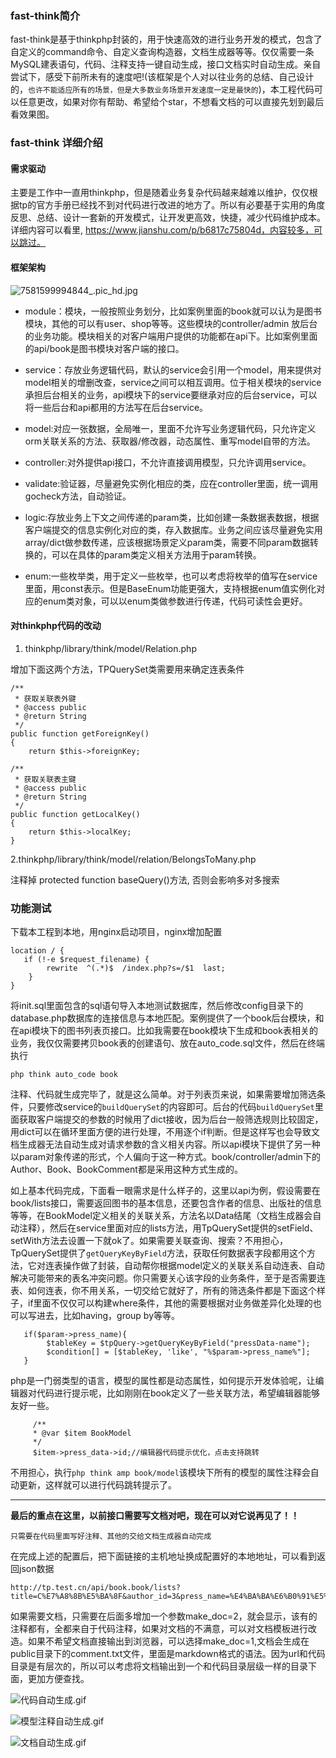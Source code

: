 ### fast-think简介

fast-think是基于thinkphp封装的，用于快速高效的进行业务开发的模式，包含了自定义的command命令、自定义查询构造器，文档生成器等等。仅仅需要一条MySQL建表语句，代码、注释支持一键自动生成，接口文档实时自动生成。亲自尝试下，感受下前所未有的速度吧!(该框架是个人对以往业务的总结、自己设计的，`也许不能适应所有的场景，但是大多数业务场景开发速度一定是最快的`)，本工程代码可以任意更改，如果对你有帮助、希望给个star，不想看文档的可以直接先划到最后看效果图。

### fast-think 详细介绍

#### 需求驱动

主要是工作中一直用thinkphp，但是随着业务复杂代码越来越难以维护，仅仅根据tp的官方手册已经找不到对代码进行改进的地方了。所以有必要基于实用的角度反思、总结、设计一套新的开发模式，让开发更高效，快捷，减少代码维护成本。详细内容可以看里, https://www.jianshu.com/p/b6817c75804d，内容较多，可以跳过。

#### 框架架构

![7581599994844_.pic_hd.jpg](https://upload-images.jianshu.io/upload_images/2747346-92e76a7fb53e0f22.jpg?imageMogr2/auto-orient/strip%7CimageView2/2/w/1240)

- module：模块，一般按照业务划分，比如案例里面的book就可以认为是图书模块，其他的可以有user、shop等等。这些模块的controller/admin 放后台的业务功能。模块相关的对客户端用户提供的功能都在api下。比如案例里面的api/book是图书模块对客户端的接口。

- service：存放业务逻辑代码，默认的service会引用一个model，用来提供对model相关的增删改查，service之间可以相互调用。位于相关模块的service承担后台相关的业务，api模块下的service要继承对应的后台service，可以将一些后台和api都用的方法写在后台service。

- model:对应一张数据，全局唯一，里面不允许写业务逻辑代码，只允许定义orm关联关系的方法、获取器/修改器，动态属性、重写model自带的方法。

- controller:对外提供api接口，不允许直接调用模型，只允许调用service。

- validate:验证器，尽量避免实例化相应的类，应在controller里面，统一调用gocheck方法，自动验证。

- logic:存放业务上下文之间传递的param类，比如创建一条数据表数据，根据客户端提交的信息实例化对应的类，存入数据库。业务之间应该尽量避免实用array/dict做参数传递，应该根据场景定义param类，需要不同param数据转换的，可以在具体的param类定义相关方法用于param转换。

- enum:一些枚举类，用于定义一些枚举，也可以考虑将枚举的值写在service里面，用const表示。但是BaseEnum功能更强大，支持根据enum值实例化对应的enum类对象，可以以enum类做参数进行传递，代码可读性会更好。

#### 对thinkphp代码的改动

1.  thinkphp/library/think/model/Relation.php 

增加下面这两个方法，TPQuerySet类需要用来确定连表条件

```
/**
 * 获取关联表外键
 * @access public
 * @return String
 */
public function getForeignKey()
{
    return $this->foreignKey;

/**
 * 获取关联表主键
 * @access public
 * @return String
 */
public function getLocalKey()
{
    return $this->localKey;
}
```
2.thinkphp/library/think/model/relation/BelongsToMany.php 

注释掉 protected function baseQuery()方法, 否则会影响多对多搜索

### 功能测试

下载本工程到本地，用nginx启动项目，nginx增加配置
```
location / { 
   if (!-e $request_filename) {
   		rewrite  ^(.*)$  /index.php?s=/$1  last;
    }
}
```
将init.sql里面包含的sql语句导入本地测试数据库，然后修改config目录下的database.php数据库的连接信息与本地匹配。案例提供了一个book后台模块，和在api模块下的图书列表页接口。比如我需要在book模块下生成和book表相关的业务，我仅仅需要拷贝book表的创建语句、放在auto_code.sql文件，然后在终端执行
```
php think auto_code book
```
注释、代码就生成完毕了，就是这么简单。对于列表页来说，如果需要增加筛选条件，只要修改service的`buildQuerySet`的内容即可。后台的代码`buildQuerySet`里面获取客户端提交的参数的时候用了dict接收，因为后台一般筛选规则比较固定，用dict可以在循环里面方便的进行处理，不用逐个if判断。但是这样写也会导致文档生成器无法自动生成对请求参数的含义相关内容。所以api模块下提供了另一种以param对象传递的形式，个人偏向于这一种方式。book/controller/admin下的Author、Book、BookComment都是采用这种方式生成的。

如上基本代码完成，下面看一眼需求是什么样子的，这里以api为例，假设需要在book/lists接口，需要返回图书的基本信息，还要包含作者的信息、出版社的信息等等，在BookModel定义相关的关联关系，方法名以Data结尾（文档生成器会自动注释），然后在service里面对应的lists方法，用TpQuerySet提供的setField、setWith方法去设置一下就ok了。如果需要关联查询、搜索？不用担心，TpQuerySet提供了`getQueryKeyByField`方法，获取任何数据表字段都用这个方法，它对连表操作做了封装，自动帮你根据model定义的关联关系自动连表、自动解决可能带来的表名冲突问题。你只需要关心该字段的业务条件，至于是否需要连表、如何连表，你不用关系，一切交给它就好了，所有的筛选条件都是下面这个样子，if里面不仅仅可以构建where条件，其他的需要根据对业务做差异化处理的也可以写进去，比如having，group by等等。

```
   if($param->press_name){
        $tableKey = $tpQuery->getQueryKeyByField("pressData-name");
        $condition[] = [$tableKey, 'like', "%$param->press_name%"]; 
   }
```

php是一门弱类型的语言，模型的属性都是动态属性，如何提示开发体验呢，让编辑器对代码进行提示呢，比如刚刚在book定义了一些关联方法，希望编辑器能够友好一些。

```
     /**
     * @var $item BookModel
     */
     $item->press_data->id;//编辑器代码提示优化，点击支持跳转
```
不用担心，执行`php think amp book/model`该模块下所有的模型的属性注释会自动更新，这样就可以进行代码跳转提示了。

--- 

**最后的重点在这里，以前接口需要写文档对吧，现在可以对它说再见了！！** 

`只需要在代码里面写好注释、其他的交给文档生成器自动完成`

在完成上述的配置后，把下面链接的主机地址换成配置好的本地地址，可以看到返回json数据
```
http://tp.test.cn/api/book.book/lists?title=C%E7%A8%8B%E5%BA%8F&author_id=3&press_name=%E4%BA%BA%E6%B0%91%E5%87%BA%E7%89%88
```
如果需要文档，只需要在后面多增加一个参数make_doc=2，就会显示，该有的注释都有，全都来自于代码注释，如果对文档的不满意，可以对文档模板进行改造。如果不希望文档直接输出到浏览器，可以选择make_doc=1,文档会生成在public目录下的comment.txt文件，里面是markdown格式的语法。因为url和代码目录是有层次的，所以可以考虑将文档输出到一个和代码目录层级一样的目录下面，更加方便查找。

![代码自动生成.gif](https://upload-images.jianshu.io/upload_images/2747346-978addb5751e794b.gif?imageMogr2/auto-orient/strip)

![模型注释自动生成.gif](https://upload-images.jianshu.io/upload_images/2747346-bae827502f3f4796.gif?imageMogr2/auto-orient/strip)


![文档自动生成.gif](https://upload-images.jianshu.io/upload_images/2747346-de409d29661b6216.gif?imageMogr2/auto-orient/strip)

